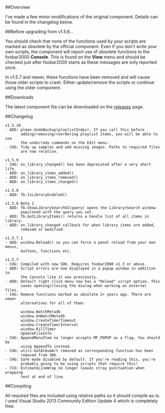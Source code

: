 ##Overview

I've made a few minor modifications of the original component. Details can be found
in the changelog below.

##Before upgrading from v1.5.6...

You should check that none of the functions used by your scripts are marked as obsolete by the official component. Even if you don't write your own scripts, the component will report use of obsolete functions to the foobar2000 **Console**. This is found on the **View** menu and should be checked just after foobar2000 starts as these messages are only reported once.

In v1.5.7 and newer, these functions have been removed and will cause those older scripts to crash. Either update/remove the scripts or continue using the older component.

##Downloads

The latest component file can be downloaded on the [releases](https://github.com/marc2k3/foo_uie_wsh_panel_mod/releases) page.

##Changelog
```
v1.5.10
- ADD: plman.UndoBackup(playlistIndex). If you call this before
       adding/removing/reordering playlist items, you will be able to use
       the undo/redo commands on the Edit menu.
- CHG: Tidy up samples and add missing images. Paths to required files
       are now relative.

v1.5.9
- CHG: on_library_changed() has been deprecated after a very short life.
- ADD: on_library_items_added()
- ADD: on_library_items_removed()
- ADD: on_library_items_changed()

v1.5.8
- ADD: fb.IsLibraryEnabled()

v1.5.8 Beta 1
- ADD: fb.ShowLibrarySearchUI(query) opens the Library>Search window
       populated with the query you set.
- ADD: fb.GetLibraryItems() returns a handle list of all items in library.
- ADD: on_library_changed callback for when library items are added,
       removed or modified.

v1.5.7.1
- ADD: window.Reload() so you can force a panel reload from your own menus,
       buttons, functions etc.

v1.5.7
- CHG: Compiled with new SDK. Requires foobar2000 v1.3 or above.
- ADD: Script errors are now displayed in a popup window in addition to
       the Console like it was previously.
- ADD: Default right click menu now has a "Reload" script option. This
       saves opening/closing the dialog when working on external files.
- CHG: Remove functions marked as obsolete 2+ years ago. There are newer
       alternatives for all of them:

       window.WatchMetadb
       window.UnWatchMetadb
       window.CreateTimerTimeout
       window.CreateTimerInterval
       window.KillTimer
       UpdateFileInfo
- CHG: AppendMenuItem no longer accepts MF_POPUP as a flag. You should be
       using AppendTo instead.
- CHG: utils.GetAlbumArt removed as corresponding function has been
       removed from SDK.
- CHG: Safe mode disabled by default. If you're reading this, you're
       probably going to be using scripts that require this!
- FIX: EstimateLineWrap no longer leaves stray punctuation when wrapping
       text at end of line.

```

##Compiling

All required files are included using relative paths so it should compile as-is. I used Visual Studio 2013 Community Edition Update 4 which is completely free.
